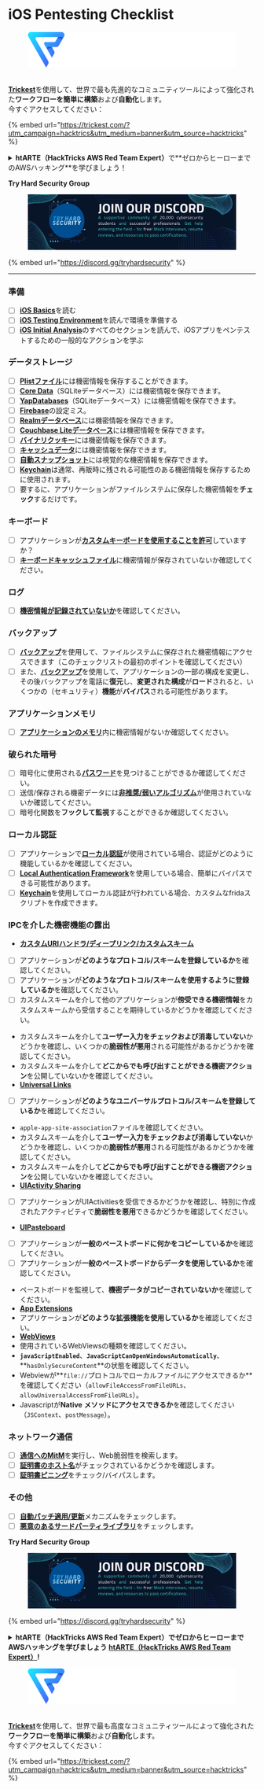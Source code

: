 # iOS Pentesting Checklist

<figure><img src="../.gitbook/assets/image (3) (1) (1) (1) (1) (1).png" alt=""><figcaption></figcaption></figure>

\
[**Trickest**](https://trickest.com/?utm\_campaign=hacktrics\&utm\_medium=banner\&utm\_source=hacktricks)を使用して、世界で最も先進的なコミュニティツールによって強化された**ワークフローを簡単に構築**および**自動化**します。\
今すぐアクセスしてください：

{% embed url="https://trickest.com/?utm_campaign=hacktrics&utm_medium=banner&utm_source=hacktricks" %}

<details>

<summary><strong>htARTE（HackTricks AWS Red Team Expert）</strong>で**ゼロからヒーローまでのAWSハッキング**を学びましょう！</summary>

HackTricksをサポートする他の方法：

* **HackTricksで企業を宣伝**したい場合や**HackTricksをPDFでダウンロード**したい場合は、[**SUBSCRIPTION PLANS**](https://github.com/sponsors/carlospolop)をチェックしてください！
* [**公式PEASS＆HackTricksグッズ**](https://peass.creator-spring.com)を入手
* [**The PEASS Family**](https://opensea.io/collection/the-peass-family)を発見し、独占的な[**NFTs**](https://opensea.io/collection/the-peass-family)のコレクションを見つける
* 💬 [**Discordグループ**](https://discord.gg/hRep4RUj7f)または[**telegramグループ**](https://t.me/peass)に**参加**するか、**Twitter** 🐦 [**@carlospolopm**](https://twitter.com/hacktricks\_live)を**フォロー**する
* **HackTricks**および**HackTricks Cloud**のgithubリポジトリにPRを提出して、あなたのハッキングトリックを共有してください。

</details>

**Try Hard Security Group**

<figure><img src="../.gitbook/assets/telegram-cloud-document-1-5159108904864449420.jpg" alt=""><figcaption></figcaption></figure>

{% embed url="https://discord.gg/tryhardsecurity" %}

***

### 準備

* [ ] [**iOS Basics**](ios-pentesting/ios-basics.md)を読む
* [ ] [**iOS Testing Environment**](ios-pentesting/ios-testing-environment.md)を読んで環境を準備する
* [ ] [**iOS Initial Analysis**](ios-pentesting/#initial-analysis)のすべてのセクションを読んで、iOSアプリをペンテストするための一般的なアクションを学ぶ

### データストレージ

* [ ] [**Plistファイル**](ios-pentesting/#plist)には機密情報を保存することができます。
* [ ] [**Core Data**](ios-pentesting/#core-data)（SQLiteデータベース）には機密情報を保存できます。
* [ ] [**YapDatabases**](ios-pentesting/#yapdatabase)（SQLiteデータベース）には機密情報を保存できます。
* [ ] [**Firebase**](ios-pentesting/#firebase-real-time-databases)の設定ミス。
* [ ] [**Realmデータベース**](ios-pentesting/#realm-databases)には機密情報を保存できます。
* [ ] [**Couchbase Liteデータベース**](ios-pentesting/#couchbase-lite-databases)には機密情報を保存できます。
* [ ] [**バイナリクッキー**](ios-pentesting/#cookies)には機密情報を保存できます。
* [ ] [**キャッシュデータ**](ios-pentesting/#cache)には機密情報を保存できます。
* [ ] [**自動スナップショット**](ios-pentesting/#snapshots)には視覚的な機密情報を保存できます。
* [ ] [**Keychain**](ios-pentesting/#keychain)は通常、再販時に残される可能性のある機密情報を保存するために使用されます。
* [ ] 要するに、アプリケーションがファイルシステムに保存した機密情報を**チェック**するだけです。

### キーボード

* [ ] アプリケーションが[**カスタムキーボードを使用することを許可**](ios-pentesting/#custom-keyboards-keyboard-cache)していますか？
* [ ] [**キーボードキャッシュファイル**](ios-pentesting/#custom-keyboards-keyboard-cache)に機密情報が保存されていないか確認してください。

### **ログ**

* [ ] [**機密情報が記録されていないか**](ios-pentesting/#logs)を確認してください。

### バックアップ

* [ ] [**バックアップ**](ios-pentesting/#backups)を使用して、ファイルシステムに保存された機密情報にアクセスできます（このチェックリストの最初のポイントを確認してください）
* [ ] また、[**バックアップ**](ios-pentesting/#backups)を使用して、アプリケーションの一部の構成を変更し、その後バックアップを電話に**復元**し、**変更された構成**が**ロード**されると、いくつかの（セキュリティ）**機能**が**バイパス**される可能性があります。

### **アプリケーションメモリ**

* [ ] [**アプリケーションのメモリ**](ios-pentesting/#testing-memory-for-sensitive-data)内に機密情報がないか確認してください。

### **破られた暗号**

* [ ] 暗号化に使用される[**パスワード**](ios-pentesting/#broken-cryptography)を見つけることができるか確認してください。
* [ ] 送信/保存される機密データには[**非推奨/弱いアルゴリズム**](ios-pentesting/#broken-cryptography)が使用されていないか確認してください。
* [ ] 暗号化関数を**フックして監視**することができるか確認してください。

### **ローカル認証**

* [ ] アプリケーションで[**ローカル認証**](ios-pentesting/#local-authentication)が使用されている場合、認証がどのように機能しているかを確認してください。
* [ ] [**Local Authentication Framework**](ios-pentesting/#local-authentication-framework)を使用している場合、簡単にバイパスできる可能性があります。
* [ ] [**Keychain**](ios-pentesting/#local-authentication-using-keychain)を使用してローカル認証が行われている場合、カスタムなfridaスクリプトを作成できます。

### IPCを介した機密機能の露出

* [**カスタムURIハンドラ/ディープリンク/カスタムスキーム**](ios-pentesting/#custom-uri-handlers-deeplinks-custom-schemes)
* [ ] アプリケーションが**どのようなプロトコル/スキームを登録しているか**を確認してください。
* [ ] アプリケーションが**どのようなプロトコル/スキームを使用するように登録しているか**を確認してください。
* [ ] カスタムスキームを介して他のアプリケーションが**傍受できる機密情報**をカスタムスキームから受信することを期待しているかどうかを確認してください。
* カスタムスキームを介して**ユーザー入力をチェックおよび消毒していない**かどうかを確認し、いくつかの**脆弱性が悪用**される可能性があるかどうかを確認してください。
* カスタムスキームを介して**どこからでも呼び出すことができる機密アクション**を公開していないかを確認してください。
* [**Universal Links**](ios-pentesting/#universal-links)
* [ ] アプリケーションが**どのようなユニバーサルプロトコル/スキームを登録しているか**を確認してください。
* `apple-app-site-association`ファイルを確認してください。
* カスタムスキームを介して**ユーザー入力をチェックおよび消毒していない**かどうかを確認し、いくつかの**脆弱性が悪用**される可能性があるかどうかを確認してください。
* カスタムスキームを介して**どこからでも呼び出すことができる機密アクション**を公開していないかを確認してください。
* [**UIActivity Sharing**](ios-pentesting/ios-uiactivity-sharing.md)
* [ ] アプリケーションがUIActivitiesを受信できるかどうかを確認し、特別に作成されたアクティビティで**脆弱性を悪用**できるかどうかを確認してください。
* [**UIPasteboard**](ios-pentesting/ios-uipasteboard.md)
* [ ] アプリケーションが**一般のペーストボードに何かをコピーしているか**を確認してください。
* [ ] アプリケーションが**一般のペーストボードからデータを使用しているか**を確認してください。
* ペーストボードを監視して、**機密データがコピーされていないか**を確認してください。
* [**App Extensions**](ios-pentesting/ios-app-extensions.md)
* アプリケーションが**どのような拡張機能を使用しているか**を確認してください。
* [**WebViews**](ios-pentesting/ios-webviews.md)
* 使用されているWebViewsの種類を確認してください。
* **`javaScriptEnabled`**、**`JavaScriptCanOpenWindowsAutomatically`**、**`hasOnlySecureContent`**の状態を確認してください。
* Webviewが**`file://`プロトコルでローカルファイルにアクセスできるか**を確認してください（`allowFileAccessFromFileURLs`、`allowUniversalAccessFromFileURLs`）。
* Javascriptが**Native** **メソッドにアクセスできるか**を確認してください（`JSContext`、`postMessage`）。
### ネットワーク通信

* [ ] [**通信へのMitM**](ios-pentesting/#network-communication)を実行し、Web脆弱性を検索します。
* [ ] [**証明書のホスト名**](ios-pentesting/#hostname-check)がチェックされているかどうかを確認します。
* [ ] [**証明書ピニング**](ios-pentesting/#certificate-pinning)をチェック/バイパスします。

### **その他**

* [ ] [**自動パッチ適用/更新**](ios-pentesting/#hot-patching-enforced-updateing)メカニズムをチェックします。
* [ ] [**悪意のあるサードパーティライブラリ**](ios-pentesting/#third-parties)をチェックします。

**Try Hard Security Group**

<figure><img src="../.gitbook/assets/telegram-cloud-document-1-5159108904864449420.jpg" alt=""><figcaption></figcaption></figure>

{% embed url="https://discord.gg/tryhardsecurity" %}

<details>

<summary><strong>htARTE（HackTricks AWS Red Team Expert）でゼロからヒーローまでAWSハッキングを学びましょう</strong> <a href="https://training.hacktricks.xyz/courses/arte"><strong>htARTE（HackTricks AWS Red Team Expert）</strong></a><strong>!</strong></summary>

HackTricksをサポートする他の方法：

* **HackTricksで企業を宣伝したい**または**HackTricksをPDFでダウンロードしたい**場合は、[**SUBSCRIPTION PLANS**](https://github.com/sponsors/carlospolop)をチェックしてください！
* [**公式PEASS＆HackTricksスワッグ**](https://peass.creator-spring.com)を入手する
* [**The PEASS Family**](https://opensea.io/collection/the-peass-family)を発見し、独占的な[**NFT**](https://opensea.io/collection/the-peass-family)コレクションを見つける
* **💬 [**Discordグループ**](https://discord.gg/hRep4RUj7f)または[**telegramグループ**](https://t.me/peass)に参加するか、**Twitter** 🐦 [**@carlospolopm**](https://twitter.com/hacktricks_live)をフォローする。
* **HackTricks**と[**HackTricks Cloud**](https://github.com/carlospolop/hacktricks-cloud)のGitHubリポジトリにPRを提出して、あなたのハッキングトリックを共有してください。

</details>

<figure><img src="../.gitbook/assets/image (3) (1) (1) (1) (1) (1).png" alt=""><figcaption></figcaption></figure>

\
[**Trickest**](https://trickest.com/?utm_campaign=hacktrics&utm_medium=banner&utm_source=hacktricks)を使用して、世界で最も高度なコミュニティツールによって強化された**ワークフローを簡単に構築**および**自動化**します。\
今すぐアクセスしてください：

{% embed url="https://trickest.com/?utm_campaign=hacktrics&utm_medium=banner&utm_source=hacktricks" %}
